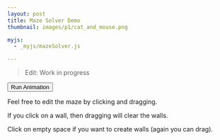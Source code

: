 ```yaml
---
layout: post
title: Maze Solver Demo
thumbnail: images/p1/cat_and_mouse.png

myjs:
  - _myjs/mazeSolver.js

---
```


> Edit: Work in progress




<canvas id="mazeSolver-canvas" style="margin: 0 auto"></canvas>
<button onclick="runAnimation()">Run Animation</button>


Feel free to edit the maze by clicking and dragging.

If you click on a wall, then dragging will clear the walls.

Click on empty space if you want to create walls (again you can drag).
